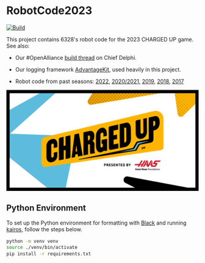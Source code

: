 # RobotCode2023

[![Build](https://github.com/Mechanical-Advantage/RobotCode2023/actions/workflows/build.yml/badge.svg?branch=main&event=push)](https://github.com/Mechanical-Advantage/RobotCode2023/actions/workflows/build.yml)

This project contains 6328's robot code for the 2023 CHARGED UP game. See also:

* Our #OpenAlliance [build thread](https://www.chiefdelphi.com/t/frc-6328-mechanical-advantage-2023-build-thread/420691) on Chief Delphi.

* Our logging framework [AdvantageKit](https://github.com/Mechanical-Advantage/AdvantageKit), used heavily in this project.

* Robot code from past seasons: [2022](https://github.com/Mechanical-Advantage/RobotCode2022), [2020/2021](https://github.com/Mechanical-Advantage/RobotCode2020), [2019](https://github.com/Mechanical-Advantage/RobotCode2019), [2018](https://github.com/Mechanical-Advantage/RobotCode2018), [2017](https://github.com/Mechanical-Advantage/RobotCode2017)

![CHARGED UP logo](/charged-up.png)

## Python Environment

To set up the Python environment for formatting with [Black](https://github.com/psf/black) and running [kairos](/kairos/), follow the steps below.

```bash
python -m venv venv
source ./venv/bin/activate
pip install -r requirements.txt
```
